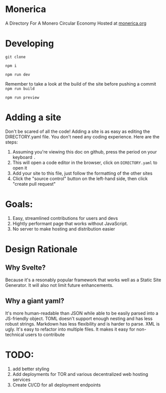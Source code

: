 # Monerica

A Directory For A Monero Circular Economy
Hosted at [monerica.org](https://monerica.org)


# Developing

`git clone`

`npm i`

`npm run dev`

Remember to take a look at the build of the site before pushing a commit
`npm run build`

`npm run preview`

# Adding a site

Don't be scared of all the code! Adding a site is as easy as editing the DIRECTORY.yaml file. You don't need any
coding experience. Here are the steps:

1. Assuming you're viewing this doc on github, press the period on your keyboard `.`
2. This will open a code editor in the browser, click on `DIRECTORY.yaml` to open it
3. Add your site to this file, just follow the formatting of the other sites
4. Click the "source control" button on the left-hand side, then click "create pull request"

# Goals:

1. Easy, streamlined contributions for users and devs
2. Hightly performant page that works without JavaScript.
3. No server to make hosting and distribution easier

# Design Rationale

## Why Svelte?

Because it's a resonably popular framework that works well as a Static Site Generator. It will
also not limit future enhancements.

## Why a giant yaml?

It's more human-readable than JSON while able to be easily parsed into a JS-friendly object.
TOML doesn't support enough nesting and has less robust strings. Markdown has less flexibility and is
harder to parse. XML is ugly. It's easy to refactor into multiple files. It makes it easy for
non-technical users to contribute

# TODO:

1. add better styling
2. Add deployments for TOR and various decentralized web hosting services
3. Create CI/CD for all deployment endpoints
